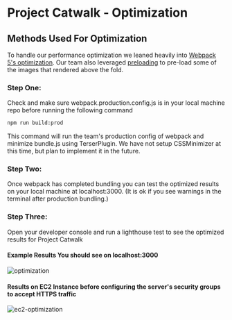 # Project Catwalk - Optimization

## Methods Used For Optimization

To handle our performance optimization we leaned heavily into [Webpack 5's optimization](https://webpack.js.org/configuration/optimization/). Our team also leveraged [preloading](https://developer.mozilla.org/en-US/docs/Web/HTML/Link_types/preload) to pre-load some of the images that rendered above the fold.

### Step One: 
Check and make sure webpack.production.config.js is in your local machine repo before running the following command

```bash
npm run build:prod
```

This command will run the team's production config of webpack and minimize bundle.js using TerserPlugin. We have not setup CSSMinimizer at this time, but plan to implement it in the future.

### Step Two: 
Once webpack has completed bundling you can test the optimized results on your local machine at localhost:3000. (It is ok if you see warnings in the terminal after production bundling.)

### Step Three: 
Open your developer console and run a lighthouse test to see the optimized results for Project Catwalk

#### Example Results You should see on localhost:3000

![optimization](client/assets/optimization.png)

#### Results on EC2 Instance before configuring the server's security groups to accept HTTPS traffic

![ec2-optimization](client/assets/ec2-optimization.png)
